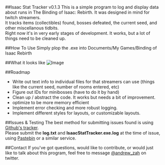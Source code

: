 ##Isaac Stat Tracker v0.1.3
This is a simple program to log and display data about runs in The Binding of Isaac: Rebirth. It was designed in mind for twitch streamers.  
It tracks items (collectibles) found, bosses defeated, the current seed, and other miscellanous tidbits.  
Right now it's in very early stages of development. It works, but a lot of things need to be cleaned up.

##How To Use
Simply plop the .exe into Documents/My Games/Binding of Isaac Rebirth

##What it looks like
![Image](http://i.gyazo.com/c8da5ea0d3fa41cd930e851eb403644c.png)

##Roadmap
- Write out text info to individual files for that streamers can use (things like the current seed, number of rooms entered, etc)
- Figure out IDs for minibosses (have to do it by hand)
- Clean up / abstract the code. It works but needs a bit of improvement.
- optimize to be more memory efficient
- Implement error checking and more robust logging.
- Implement different styles for layouts, or customizable layouts.

##Issues & Testing
The best method for submitting issues found is using [Github's tracker](https://github.com/azah/IsaacStatsTracker/issues).  
Please submit the **log.txt** and **IsaacStatTracker.exe.log** at the time of issue, using [Pastebin](http://pastebin.com/) or a similar service.

##Contact
If you've got questions, would like to contribute, or would just like to talk about this program, feel free to message [@andrew_zah](https://twitter.com/) on twitter.